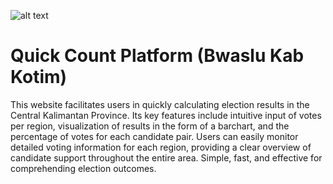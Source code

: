 ![alt text](https://github.com/Rofiqazk/Quick-Count/blob/main/public/img/Pemilu%20-%20Home.png?raw=true)
# Quick Count Platform (Bwaslu Kab Kotim)
This website facilitates users in quickly calculating election results in the Central Kalimantan Province. Its key features include intuitive input of votes per region, visualization of results in the form of a barchart, and the percentage of votes for each candidate pair. Users can easily monitor detailed voting information for each region, providing a clear overview of candidate support throughout the entire area. Simple, fast, and effective for comprehending election outcomes.
